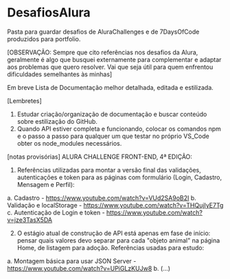 # DesafiosAlura
Pasta para guardar desafios de AluraChallenges e de 7DaysOfCode produzidos para portfolio.
 
 
[OBSERVAÇÃO: Sempre que cito referências nos desafios da Alura, geralmente é algo que busquei externamente para complementar e adaptar aos problemas que quero resolver. Vai que seja útil para quem enfrentou dificuldades semelhantes às minhas]
 
Em breve Lista de Documentação melhor detalhada, editada e estilizada.


[Lembretes]

1) Estudar criação/organização de documentação e buscar conteúdo sobre estilização do GitHub.
2) Quando API estiver completa e funcionando, colocar os comandos npm e o passo a passo para qualquer um que testar no próprio VS_Code obter os node_modules necessários.
 
 
[notas provisórias] ALURA CHALLENGE FRONT-END, 4ª EDIÇÃO:

 
1) Referências utilizadas para montar a versão final das validações, autenticações e token para as páginas com formulário (Login, Cadastro, Mensagem e Perfil):

a. Cadastro - https://www.youtube.com/watch?v=VUd2SA9oB2I
b. Validação e localStorage - https://www.youtube.com/watch?v=THQujIyE7Tg
c. Autenticação de Login e token - https://www.youtube.com/watch?v=jze3TasX5DA
 
2) O estágio atual de construção de API está apenas em fase de início: pensar quais valores devo separar para cada "objeto animal" na página Home, de listagem para adoção. Referências usadas para estudo:

a. Montagem básica para usar JSON Server - https://www.youtube.com/watch?v=UPiGLzKUJw8
b. (...)
